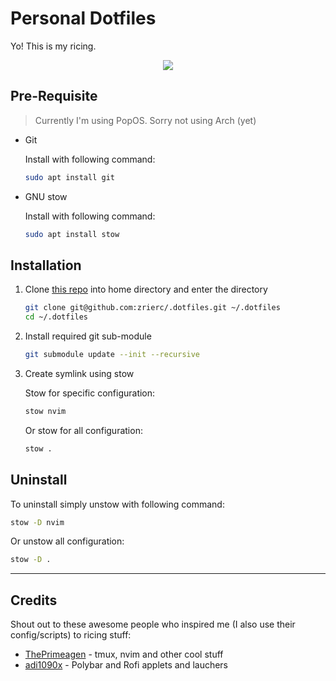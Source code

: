 # Personal Dotfiles

Yo! This is my ricing.

<p align="center">
  <img src="https://pbs.twimg.com/media/GTp1mJNa0AAscY9?format=jpg&name=900x900" >
</p>

<!--![coonfiger](https://pbs.twimg.com/media/GTp1mJNa0AAscY9?format=jpg&name=900x900)-->

## Pre-Requisite

> Currently I'm using PopOS. Sorry not using Arch (yet)

- Git
  
  Install with following command:

  ```bash
  sudo apt install git
  ```

- GNU stow

  Install with following command:

  ```bash
  sudo apt install stow
  ```

## Installation

1. Clone [this repo](https://github.com/zrierc/.dotfiles) into home directory
and enter the directory

    ```bash
    git clone git@github.com:zrierc/.dotfiles.git ~/.dotfiles
    cd ~/.dotfiles
    ```

2. Install required git sub-module

    ```bash
    git submodule update --init --recursive
    ```

3. Create symlink using stow

    Stow for specific configuration:

    ```bash
    stow nvim
    ```

    Or stow for all configuration:

    ```bash
    stow .
    ```

## Uninstall

To uninstall simply unstow with following command:

  ```bash
  stow -D nvim
  ```

  Or unstow all configuration:

  ```bash
  stow -D .
  ```

---

## Credits

Shout out to these awesome people who inspired me
(I also use their config/scripts) to ricing stuff:

- [ThePrimeagen](https://github.com/thePrimeagen/) - tmux, nvim and other cool stuff
- [adi1090x](https://github.com/adi1090x) - Polybar and Rofi applets and lauchers
